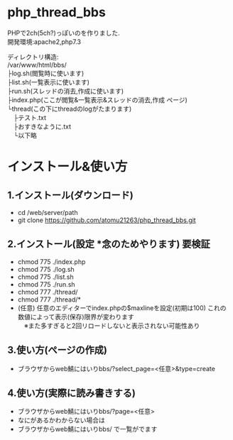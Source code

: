 # php_thread_bbs

PHPで2ch(5ch?)っぽいのを作りました.  
開発環境:apache2,php7.3

ディレクトリ構造:  
/var/www/html/bbs/  
├log.sh(閲覧時に使います)  
├list.sh(一覧表示に使います)  
├run.sh(スレッドの消去,作成に使います)  
├index.php(ここが閲覧&一覧表示&スレッドの消去,作成 ページ)  
└thread(この下にthreadのlogがたまります)  
　├テスト.txt  
　├おすきなように.txt  
　└以下略 
# インストール&使い方  
## 1.インストール(ダウンロード)  
 * cd /web/server/path  
 * git clone https://github.com/atomu21263/php_thread_bbs.git  
## 2.インストール(設定 *念のためやります) 要検証  
 * chmod 775 ./index.php  
 * chmod 775 ./log.sh  
 * chmod 775 ./list.sh  
 * chmod 775 ./run.sh  
 * chmod 777 ./thread/  
 * chmod 777 ./thread/*
 * (任意) 任意のエディターでindex.phpの$maxlineを設定(初期は100) これの数値によって表示(保存)限界が変わります  
　※また多すぎると2回リロードしないと表示されない可能性あり  
## 3.使い方(ぺージの作成)  
 * ブラウザからweb鯖にはいりbbs/?select_page=<任意>&type=create  
## 4.使い方(実際に読み書きする)  
 * ブラウザからweb鯖にはいりbbs/?page=<任意>  
 * なにがあるかわからない場合は  
 * ブラウザからweb鯖にはいりbbs/ で一覧がでます
